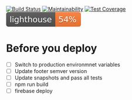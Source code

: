 [![Build Status](https://travis-ci.org/CryptoMinerWorld/auction.svg?branch=master)](https://travis-ci.org/CryptoMinerWorld/auction) [![Maintainability](https://api.codeclimate.com/v1/badges/7ec2f57cecfec0b2ae4c/maintainability)](https://codeclimate.com/github/CryptoMinerWorld/auction/maintainability) [![Test Coverage](https://api.codeclimate.com/v1/badges/7ec2f57cecfec0b2ae4c/test_coverage)](https://codeclimate.com/github/CryptoMinerWorld/auction/test_coverage) ![Averaged Lighthouse score](./lighthouse.svg)

# Before you deploy

- [ ] Switch to production environmnet variables
- [ ] Update footer semver version
- [ ] Update snapshots and pass all tests
- [ ] npm run build
- [ ] firebase deploy
